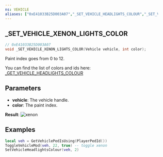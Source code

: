 ```yaml
---
ns: VEHICLE
aliases: ["0xE41033B25D003A07","_SET_VEHICLE_HEADLIGHTS_COLOUR","_SET_VEHICLE_XENON_LIGHTS_COLOUR"]
---
```

## _SET_VEHICLE_XENON_LIGHTS_COLOR

```c
// 0xE41033B25D003A07
void _SET_VEHICLE_XENON_LIGHTS_COLOR(Vehicle vehicle, int color);
```

Paint index goes from 0 to 12.

You can find the list of colors and ids here: [_GET_VEHICLE_HEADLIGHTS_COLOUR](#_0x3DFF319A831E0CDB)

## Parameters
* **vehicle**: The vehicle handle.
* **color**: The paint index.

**Result**:
![xenon](https://r2.fivemanage.com/qFztShHCe1bhCDvTI4vxv/Screenshot%202024-08-24%20095352.png)

## Examples

```lua
local veh = GetVehiclePedIsUsing(PlayerPedId())
ToggleVehicleMod(veh, 22, true) -- toggle xenon
SetVehicleHeadlightsColour(veh, 2)
```